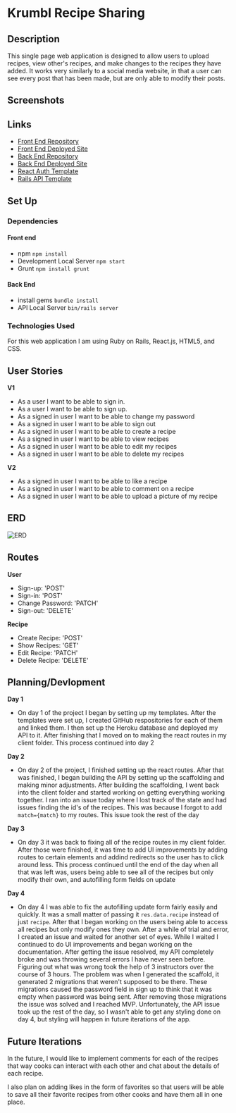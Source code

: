 # Krumbl Recipe Sharing

## **Description**
This single page web application is designed to allow users to upload recipes, view other's recipes, and make changes to the recipes they have added. It works very similarly to a social media website, in that a user can see every post that has been made, but are only able to modify their posts. 
## **Screenshots**


## **Links**
- [Front End Repository](https://github.com/MsPockets/krumbl-client)
- [Front End Deployed Site]()
- [Back End Repository](https://github.com/MsPockets/krumbl-api)
- [Back End Deployed Site](https://krumbl.herokuapp.com)
- [React Auth Template](https://git.generalassemb.ly/MsPockets/react-auth-template)
- [Rails API Template](https://git.generalassemb.ly/ga-wdi-boston/rails-api-template)

## **Set Up**

### **Dependencies**
#### **Front end**
- npm `npm install`
- Development Local Server `npm start`
- Grunt `npm install grunt`

#### **Back End**
- install gems `bundle install`
- API Local Server `bin/rails server`

### **Technologies Used**
For this web application I am using Ruby on Rails, React.js, HTML5, and CSS. 

## **User Stories**
**V1**
- As a user I want to be able to sign in.
- As a user I want to be able to sign up.
- As a signed in user I want to be able to change my password
- As a signed in user I want to be able to sign out
- As a signed in user I want to be able to create a recipe
- As a signed in user I want to be able to view recipes
- As a signed in user I want to be able to edit my recipes
- As a signed in user I want to be able to delete my recipes

**V2**
- As a signed in user I want to be able to like a recipe
- As a signed in user I want to be able to comment on a recipe
- As a signed in user I want to be able to upload a picture of my recipe


## **ERD**

![ERD](https://user-images.githubusercontent.com/57927064/78308951-cea77500-7517-11ea-80ce-03b7dee279cb.png)

## **Routes**
**User**
- Sign-up: 'POST'
- Sign-in: 'POST'
- Change Password: 'PATCH'
- Sign-out: 'DELETE'

**Recipe**
- Create Recipe: 'POST'
- Show Recipes: 'GET'
- Edit Recipe: 'PATCH'
- Delete Recipe: 'DELETE'

## **Planning/Devlopment**

**Day 1**
- On day 1 of the project I began by setting up my templates. After the templates were set up, I created GitHub respositories for each of them and linked them. I then set up the Heroku database and deployed my API to it. After finishing that I moved on to making the react routes in my client folder. This process continued into day 2

**Day 2**
- On day 2 of the project, I finished setting up the react routes. After that was finished, I began building the API by setting up the scaffolding and making minor adjustments. After building the scaffolding, I went back into the client folder and started working on getting everything working together. I ran into an issue today where I lost track of the state and had issues finding the id's of the recipes. This was because I forgot to add `match={match}` to my routes. This issue took the rest of the day

**Day 3**
- On day 3 it was back to fixing all of the recipe routes in my client folder. After those were finished, it was time to add UI improvements by adding routes to certain elements and addind redirects so the user has to click around less. This process continued until the end of the day when all that was left was, users being able to see all of the recipes but only modify their own, and autofilling form fields on update

**Day 4**
- On day 4 I was able to fix the autofilling update form fairly easily and quickly. It was a small matter of passing it `res.data.recipe` instead of just `recipe`. After that I began working on the users being able to access all recipes but only modify ones they own. After a while of trial and error, I created an issue and waited for another set of eyes. While I waited I continued to do UI improvements and began working on the documentation. After getting the issue resolved, my API completely broke and was throwing several errors I have never seen before. Figuring out what was wrong took the help of 3 instructors over the course of 3 hours. The problem was when I generated the scaffold, it generated 2 migrations that weren't supposed to be there. These migrations caused the password field in sign up to think that it was empty when password was being sent. After removing those migrations the issue was solved and I reached MVP. Unfortunately, the API issue took up the rest of the day, so I wasn't able to get any styling done on day 4, but styling will happen in future iterations of the app. 

## **Future Iterations**

In the future, I would like to implement comments for each of the recipes that way cooks can interact with each other and chat about the details of each recipe.

I also plan on adding likes in the form of favorites so that users will be able to save all their favorite recipes from other cooks and have them all in one place. 
